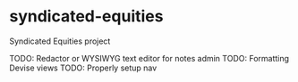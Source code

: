 # syndicated-equities
Syndicated Equities project

TODO: Redactor or WYSIWYG text editor for notes admin
TODO: Formatting Devise views
TODO: Properly setup nav
